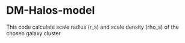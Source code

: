 # DM-Halos-model

This code calculate scale radius (r_s) and scale density (rho_s) of the chosen galaxy cluster
